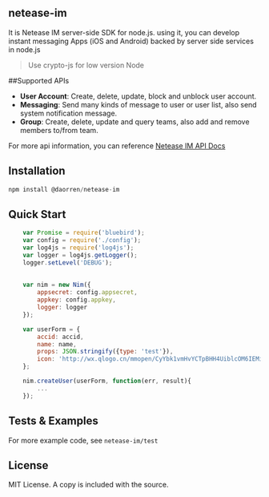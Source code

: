 ## netease-im

It is Netease IM server-side SDK for node.js. using it, you can develop instant messaging Apps (iOS and Android) backed by server side services in node.js 

> Use crypto-js for low version Node

##Supported APIs
- **User Account**: Create, delete, update, block and unblock user account. 
- **Messaging**: Send many kinds of message to user or user list, also send system notification message.
- **Group**: Create, delete, update and query teams, also add and remove members to/from team.

For more api information, you can reference [Netease IM API Docs](http://dev.netease.im/docs?doc=server)

## Installation

```javascript
npm install @daorren/netease-im
```

## Quick Start

```javascript
    var Promise = require('bluebird');
    var config = require('./config');
    var log4js = require('log4js');
    var logger = log4js.getLogger();
    logger.setLevel('DEBUG');
    
    
    var nim = new Nim({
        appsecret: config.appsecret,
        appkey: config.appkey,
        logger: logger
    });

    var userForm = {
        accid: accid,
        name: name,
        props: JSON.stringify({type: 'test'}),
        icon: 'http://wx.qlogo.cn/mmopen/CyYbk1vmHvYCTpBHH4UiblcOM6IEMibm2VweVnbTm5tnWib1rQG5v6t7779AEnDSkFf212MXOVXX29JvZlKicjhUxjpRYDnTPTES/0'
    };

    nim.createUser(userForm, function(err, result){
        ...
    });
```

## Tests & Examples

For more example code, see `netease-im/test`

License
-------

MIT License. A copy is included with the source.

